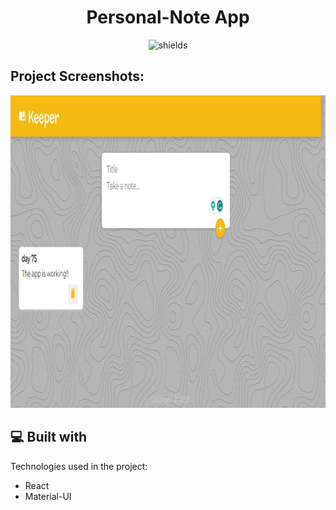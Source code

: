 <h1 align="center" id="title">Personal-Note App</h1>

<p align="center"><img src="https://img.shields.io/badge/Name-Travis_Fernandes-green" alt="shields"></p>

<h2>Project Screenshots:</h2>

<img src="https://github.com/travis2319/personal-note-app/blob/main/public/assets/screenshot-webapp.jpeg" alt="project-screenshot" width="1000" height="500/">

<h2>💻 Built with</h2>

Technologies used in the project:

- React
- Material-UI

